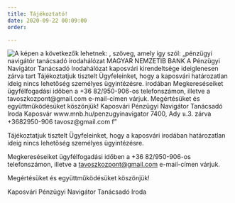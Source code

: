 ```yaml
---
title: Tájékoztató!
date: 2020-09-22 00:09:00
order: 

---
```

![A képen a következők lehetnek: , szöveg, amely így szól: „pénzügyi navigátór tanácsadó irodahálózat MAGYAR NEMZETIB BANK A Pénzügyi Navigátor Tanácsadó Irodahálózat kaposvári kirendeltsége ideiglenesen zárva tart Tájékoztatjuk tisztelt Ügyfeleinket, hogy a kaposvári határozatlan ideig nincs lehetőség személyes ügyintézésre. irodában Megkereséseiket ügyfélfogadási időben a +36 82/950-906-os telefonszámon, illetve a tavoszkozpont@gmail.com e-mail-címen várjuk. Megértésüket és együttműködésüket köszönjük! Kaposvári Pénzügyi Navigátor Tanácsadó Iroda Kaposvár www.mnb.hu/penzugyinavigator 7400, Ady น.3. zárva +3682950-906 tavosz@gmail.com f”](https://scontent-vie1-1.xx.fbcdn.net/v/t1.0-9/120018891_1044014339364737_8345250992551591804_o.jpg?_nc_cat=100&ccb=2&_nc_sid=730e14&_nc_ohc=ioA893QWMacAX-h8fw4&_nc_ht=scontent-vie1-1.xx&oh=e7287f475acfa891cacc8786efde4775&oe=602287DF)

Tájékoztatjuk tisztelt Ügyfeleinket, hogy a kaposvári irodában határozatlan ideig nincs lehetőség személyes ügyintézésre.

Megkereséseiket ügyfélfogadási időben a +36 82/950-906-os telefonszámon, illetve a tavoszkozpont@gmail.com e-mail-címen várjuk.

Megértésüket és együttműködésüket köszönjük!

Kaposvári Pénzügyi Navigátor Tanácsadó Iroda
